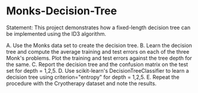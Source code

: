# Monks-Decision-Tree

Statement: This project demonstrates how a fixed-length decision tree can be implemented using the ID3 algorithm. 

A. Use the Monks data set to create the decision tree. 
B. Learn the decision tree and compute the average training and test errors on each of the three Monk's problems. Plot the training and test errors against the tree depth for the same.
C. Report the decision tree and the confusion matrix on the test set for depth = 1,2,5. 
D. Use scikit-learn's DecisionTreeClassifier to learn a decision tree using criterion="entropy" for depth = 1,2,5.
E. Repeat the procedure with the Cryotherapy dataset and note the results.
